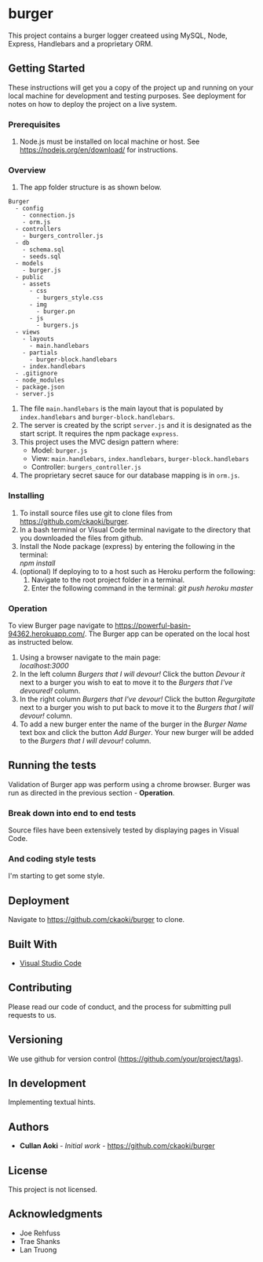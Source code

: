 # burger

This project contains a burger logger createed using MySQL, Node, Express, Handlebars and a proprietary ORM. 

## Getting Started

These instructions will get you a copy of the project up and running on your local machine for development and testing purposes. See deployment for notes on how to deploy the project on a live system.

### Prerequisites
1. Node.js must be installed on local machine or host. See https://nodejs.org/en/download/ for instructions.
  
### Overview
1. The app folder structure is as shown below.

  ```
  Burger
    - config
      - connection.js
      - orm.js
    - controllers
      - burgers_controller.js
    - db
      - schema.sql
      - seeds.sql
    - models
      - burger.js
    - public
      - assets
        - css
          - burgers_style.css
        - img
          - burger.pn
        - js
          - burgers.js
    - views
      - layouts
        - main.handlebars
      - partials
        - burger-block.handlebars
      - index.handlebars        
    - .gitignore
    - node_modules
    - package.json
    - server.js
  ```

1. The file `main.handlebars` is the main layout that is populated by `index.handlebars` and `burger-block.handlebars`.
2. The server is created by the script `server.js` and it is designated as the start script. It requires the npm package `express`.
3. This project uses the MVC design pattern where:
   * Model: `burger.js`
   * View:  `main.handlebars`, `index.handlebars`, `burger-block.handlebars`
   * Controller: `burgers_controller.js`
4. The proprietary secret sauce for our database mapping is in `orm.js`.


### Installing

1. To install source files use git to clone files from https://github.com/ckaoki/burger.
2. In a bash terminal or Visual Code terminal navigate to the directory that you downloaded the files from github.
3. Install the Node package (express) by entering the following in the terminal:   
    *npm install* 
4. (optional) If deploying to to a host such as Heroku perform the following:
   1. Navigate to the root project folder in a terminal.
   2. Enter the following command in the terminal:
   *git push heroku master*

### Operation
To view Burger page navigate to https://powerful-basin-94362.herokuapp.com/.
The Burger app can be operated on the local host as instructed below.
1. Using a browser navigate to the main page:   
    *localhost:3000*  
2. In the left column *Burgers that I will devour!* Click the button *Devour it* next to a burger you wish to eat to move it to the *Burgers that I've devoured!* column.  
3. In the right column *Burgers that I've devour!* Click the button *Regurgitate* next to a burger you wish to put back to move it to the *Burgers that I will devour!* column. 
4. To add a new burger enter the name of the burger in the *Burger Name* text box and click the button *Add Burger*. Your new burger will be added to the *Burgers that I will devour!* column. 


## Running the tests

Validation of Burger app was perform using a chrome browser. Burger was run as directed in the previous section - **Operation**.  

### Break down into end to end tests

Source files have been extensively tested by displaying pages in Visual Code.

### And coding style tests

I'm starting to get some style.

## Deployment

Navigate to https://github.com/ckaoki/burger to clone.

## Built With

* [Visual Studio Code](https://code.visualstudio.com/)

## Contributing

Please read our code of conduct, and the process for submitting pull requests to us.

## Versioning

We use github for version control (https://github.com/your/project/tags). 

## In development
Implementing textual hints.

## Authors

* **Cullan Aoki** - *Initial work* - https://github.com/ckaoki/burger

## License

This project is not licensed.

## Acknowledgments
* Joe Rehfuss
* Trae Shanks
* Lan Truong

